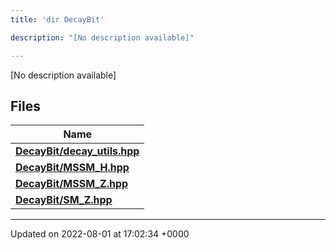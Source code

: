 ```yaml
---
title: 'dir DecayBit'

description: "[No description available]"

---
```







[No description available]

## Files

| Name           |
| -------------- |
| **[DecayBit/decay_utils.hpp](/documentation/code/files/decay__utils_8hpp/#file-decay-utils.hpp)**  |
| **[DecayBit/MSSM_H.hpp](/documentation/code/files/mssm__h_8hpp/#file-mssm-h.hpp)**  |
| **[DecayBit/MSSM_Z.hpp](/documentation/code/files/mssm__z_8hpp/#file-mssm-z.hpp)**  |
| **[DecayBit/SM_Z.hpp](/documentation/code/files/sm__z_8hpp/#file-sm-z.hpp)**  |






-------------------------------

Updated on 2022-08-01 at 17:02:34 +0000
